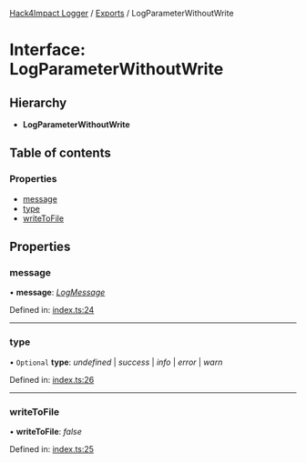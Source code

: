 [Hack4Impact Logger](https://github.com/hack4impact/logger/tree/main/docs/README.md) / [Exports](https://github.com/hack4impact/logger/tree/main/docs/modules.md) / LogParameterWithoutWrite

# Interface: LogParameterWithoutWrite

## Hierarchy

- **LogParameterWithoutWrite**

## Table of contents

### Properties

- [message](https://github.com/hack4impact/logger/tree/main/docs/interfaces/logparameterwithoutwrite.md#message)
- [type](https://github.com/hack4impact/logger/tree/main/docs/interfaces/logparameterwithoutwrite.md#type)
- [writeToFile](https://github.com/hack4impact/logger/tree/main/docs/interfaces/logparameterwithoutwrite.md#writetofile)

## Properties

### message

• **message**: [_LogMessage_](https://github.com/hack4impact/logger/tree/main/docs/modules.md#logmessage)

Defined in: [index.ts:24](https://github.com/hack4impact/logger/blob/e92632c/src/index.ts#L24)

---

### type

• `Optional` **type**: _undefined_ \| _success_ \| _info_ \| _error_ \| _warn_

Defined in: [index.ts:26](https://github.com/hack4impact/logger/blob/e92632c/src/index.ts#L26)

---

### writeToFile

• **writeToFile**: _false_

Defined in: [index.ts:25](https://github.com/hack4impact/logger/blob/e92632c/src/index.ts#L25)
